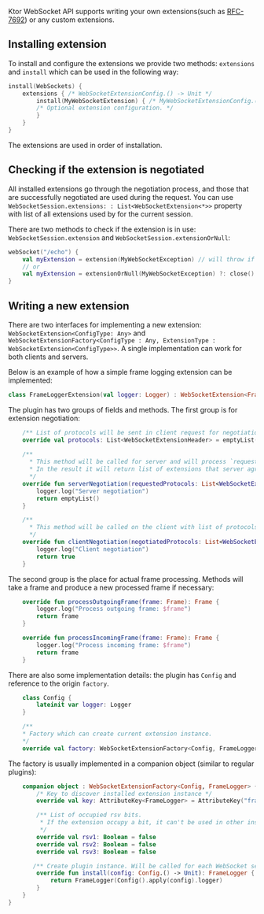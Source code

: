 [//]: # (title: WebSocket extensions API)

Ktor WebSocket API supports writing your own extensions(such as [RFC-7692](https://tools.ietf.org/html/rfc7692))
or any custom extensions.

## Installing extension

To install and configure the extensions we provide two methods: `extensions` and `install` which can be used in the following way:
```kotlin
install(WebSockets) {
    extensions { /* WebSocketExtensionConfig.() -> Unit */
        install(MyWebSocketExtension) { /* MyWebSocketExtensionConfig.() -> Unit */
        /* Optional extension configuration. */ 
        }
    }
}
```

The extensions are used in order of installation.

## Checking if the extension is negotiated

All installed extensions go through the negotiation process, and those that are successfully negotiated are used during the request.
You can use `WebSocketSession.extensions: : List<WebSocketExtension<*>>` property with list of all extensions used
by for the current session.

There are two methods to check if the extension is in use: `WebSocketSession.extension` and `WebSocketSession.extensionOrNull`:
```kotlin
webSocket("/echo") {
    val myExtension = extension(MyWebSocketException) // will throw if `MyWebSocketException` is not negotiated
    // or
    val myExtension = extensionOrNull(MyWebSocketException) ?: close() // will close the session if `MyWebSocketException` is not negotiated
}
```

## Writing a new extension

There are two interfaces for implementing a new extension: `WebSocketExtension<ConfigType: Any>` and
`WebSocketExtensionFactory<ConfigType : Any, ExtensionType : WebSocketExtension<ConfigType>>`.
A single implementation can work for both clients and servers.

Below is an example of how a simple frame logging extension can be implemented:

```kotlin
class FrameLoggerExtension(val logger: Logger) : WebSocketExtension<FrameLogger.Config> {
```

The plugin has two groups of fields and methods. The first group is for extension negotiation:

```kotlin
    /** List of protocols will be sent in client request for negotiation **/
    override val protocols: List<WebSocketExtensionHeader> = emptyList()
   
    /** 
      * This method will be called for server and will process `requestedProtocols` from client.
      * In the result it will return list of extensions that server agrees to use.
      */
    override fun serverNegotiation(requestedProtocols: List<WebSocketExtensionHeader>): List<WebSocketExtensionHeader> {
        logger.log("Server negotiation")
        return emptyList()
    }

    /**
      * This method will be called on the client with list of protocols, produced by `serverNegotiation`. It will decide if these extensions should be used. 
      */ 
    override fun clientNegotiation(negotiatedProtocols: List<WebSocketExtensionHeader>): Boolean {
        logger.log("Client negotiation")
        return true
    }

```

The second group is the place for actual frame processing. Methods will take a frame and produce a new processed frame if necessary:

```kotlin
    override fun processOutgoingFrame(frame: Frame): Frame {
        logger.log("Process outgoing frame: $frame")
        return frame
    }

    override fun processIncomingFrame(frame: Frame): Frame {
        logger.log("Process incoming frame: $frame")
        return frame
    }
```

There are also some implementation details: the plugin has `Config` and reference to the origin `factory`.

```kotlin
    class Config {
        lateinit var logger: Logger
    }

    /**
    * Factory which can create current extension instance. 
    */
    override val factory: WebSocketExtensionFactory<Config, FrameLogger> = FrameLoggerExtension
```

The factory is usually implemented in a companion object (similar to regular plugins):

```kotlin
    companion object : WebSocketExtensionFactory<Config, FrameLogger> {
        /* Key to discover installed extension instance */
        override val key: AttributeKey<FrameLogger> = AttributeKey("frame-logger")

        /** List of occupied rsv bits.
         * If the extension occupy a bit, it can't be used in other installed extensions. We use that bits to prevent plugin conflicts(prevent to install multiple compression plugins). If you're implementing a plugin using some RFC, rsv occupied bits should be referenced there.
         */
        override val rsv1: Boolean = false
        override val rsv2: Boolean = false
        override val rsv3: Boolean = false

       /** Create plugin instance. Will be called for each WebSocket session **/
        override fun install(config: Config.() -> Unit): FrameLogger {
            return FrameLogger(Config().apply(config).logger)
        }
    }
}
```
